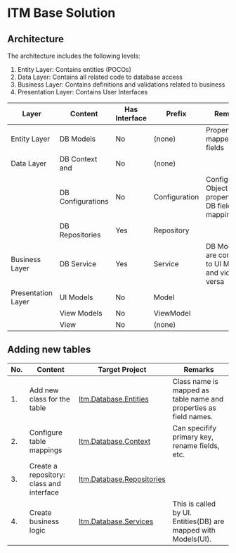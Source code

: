 # ITM Base Solution

## Architecture
The architecture includes the following levels:
1. Entity Layer: Contains entities (POCOs)
2. Data Layer: Contains all related code to database access
3. Business Layer: Contains definitions and validations related to business
4. Presentation Layer: Contains User Interfaces

| Layer | Content | Has Interface | Prefix | Remarks |
 ----------- | ----------- | ----------- | ----------- | ----------- |
| Entity Layer | DB Models | No | (none) | Properties are mapped to DB fields |
| Data Layer | DB Context and | No | (none) |  |
|  |            DB Configurations | No | Configuration | Configuration: Object property to DB field mapping |
|  | DB Repositories | Yes | Repository |  |
| Business Layer | DB Service | Yes | Service | DB Models are converted to UI Models and vice-versa |
| Presentation Layer | UI Models | No | Model |  |
|  | View Models | No | ViewModel |  |
|  | View | No | (none) |  |

## Adding new tables
| No. | Content | Target Project | Remarks |
 ----------- | ----------- | ----------- | ----------- |
| 1. | Add new class for the table | [Itm.Database.Entities][1] | Class name is mapped as table name and properties as field names. |
| 2. | Configure table mappings | [Itm.Database.Context][2] | Can specifify primary key, rename fields, etc. |
| 3. | Create a repository: class and interface | [Itm.Database.Repositories][3] |  |
| 4. | Create business logic | [Itm.Database.Services][4] | This is called by UI. Entities(DB) are mapped with Models(UI). |


[1]: Itm.Database.Entities/
[2]: Itm.Database.Context/
[3]: Itm.Database.Repositories/
[4]: Itm.Database.Services/
